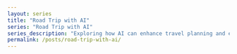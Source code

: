 ```yaml
---
layout: series
title: "Road Trip with AI"
series: "Road Trip with AI"
series_description: "Exploring how AI can enhance travel planning and experiences, from concept to implementation."
permalink: /posts/road-trip-with-ai/
---
```

